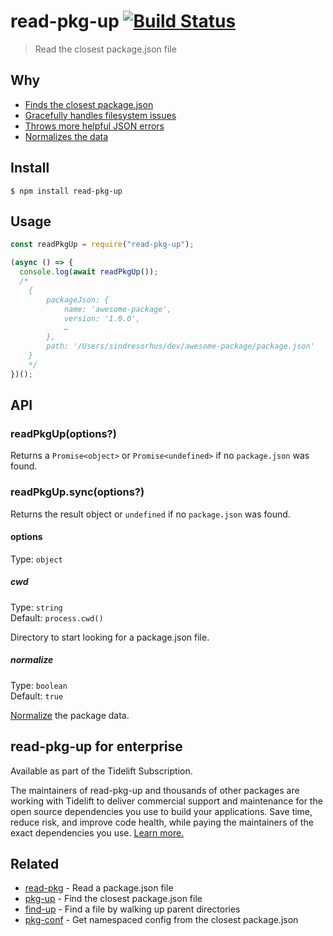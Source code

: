 # read-pkg-up [![Build Status](https://travis-ci.org/sindresorhus/read-pkg-up.svg?branch=master)](https://travis-ci.org/sindresorhus/read-pkg-up)

> Read the closest package.json file

## Why

- [Finds the closest package.json](https://github.com/sindresorhus/find-up)
- [Gracefully handles filesystem issues](https://github.com/isaacs/node-graceful-fs)
- [Throws more helpful JSON errors](https://github.com/sindresorhus/parse-json)
- [Normalizes the data](https://github.com/npm/normalize-package-data#what-normalization-currently-entails)

## Install

```
$ npm install read-pkg-up
```

## Usage

```js
const readPkgUp = require("read-pkg-up");

(async () => {
  console.log(await readPkgUp());
  /*
	{
		packageJson: {
			name: 'awesome-package',
			version: '1.0.0',
			…
		},
		path: '/Users/sindresorhus/dev/awesome-package/package.json'
	}
	*/
})();
```

## API

### readPkgUp(options?)

Returns a `Promise<object>` or `Promise<undefined>` if no `package.json` was
found.

### readPkgUp.sync(options?)

Returns the result object or `undefined` if no `package.json` was found.

#### options

Type: `object`

##### cwd

Type: `string`\
Default: `process.cwd()`

Directory to start looking for a package.json file.

##### normalize

Type: `boolean`\
Default: `true`

[Normalize](https://github.com/npm/normalize-package-data#what-normalization-currently-entails)
the package data.

## read-pkg-up for enterprise

Available as part of the Tidelift Subscription.

The maintainers of read-pkg-up and thousands of other packages are working with
Tidelift to deliver commercial support and maintenance for the open source
dependencies you use to build your applications. Save time, reduce risk, and
improve code health, while paying the maintainers of the exact dependencies you
use.
[Learn more.](https://tidelift.com/subscription/pkg/npm-read-pkg-up?utm_source=npm-read-pkg-up&utm_medium=referral&utm_campaign=enterprise&utm_term=repo)

## Related

- [read-pkg](https://github.com/sindresorhus/read-pkg) - Read a package.json
  file
- [pkg-up](https://github.com/sindresorhus/pkg-up) - Find the closest
  package.json file
- [find-up](https://github.com/sindresorhus/find-up) - Find a file by walking up
  parent directories
- [pkg-conf](https://github.com/sindresorhus/pkg-conf) - Get namespaced config
  from the closest package.json
